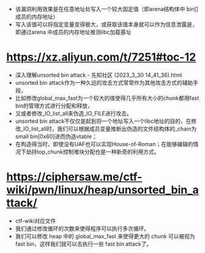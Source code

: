 
- 该漏洞利用效果是在任意地址处写入一个较大固定值（即arena结构体中 bin[]成员的内存地址）
- 写入该值可以将指定变量变得极大，或获取该值本身就可以作为信息泄露是，即通过arena 中成员的内存地址推测libc加载基址

# https://xz.aliyun.com/t/7251#toc-12
- 深入理解unsorted bin attack - 先知社区 (2023_3_30 14_41_36).html
- unsorted bin attack作为一种久远的攻击方式常常作为其他攻击方式的辅助手段，
- 比如修改global_max_fast为一个较大的值使得几乎所有大小的chunk都用fast bin的管理方式进行分配和释放，
- 又或者修改_IO_list_all来伪造_IO_FILE进行攻击。
- unsorted bin attack不仅仅是起到将一个地址写入一个libc地址的目的，在修改_IO_list_all时，我们可以根据成员变量推断出伪造的文件结构体的_chain为small bin[0x60]进而伪造vtable；
- 在构造得当时，即使没有UAF也可以实现House-of-Roman；在能够编辑的情况下劫持top_chunk控制堆块分配也是一种新奇的利用方式。

# https://ciphersaw.me/ctf-wiki/pwn/linux/heap/unsorted_bin_attack/
- ctf-wiki对应文件
- 我们通过修改循环的次数来使得程序可以执行多次循环。
- 我们可以修改 heap 中的 global_max_fast 来使得更大的 chunk 可以被视为 fast bin，这样我们就可以去执行一些 fast bin attack了。
